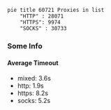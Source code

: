 
```mermaid
pie title 60721 Proxies in list
    "HTTP" : 28071
    "HTTPS": 9974
    "SOCKS" : 30733
```

### Some Info
#### Average Timeout

- mixed: 3.6s
- http: 1.9s
- https: 8.2s
- socks: 5.2s